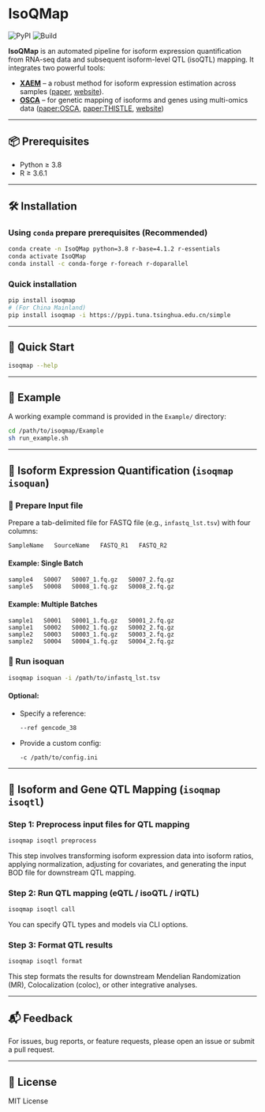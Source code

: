 # IsoQMap

![PyPI](https://img.shields.io/pypi/v/isoqmap)
![Build](https://img.shields.io/badge/build-passing-brightgreen)


**IsoQMap** is an automated pipeline for isoform expression quantification from RNA-seq data and subsequent isoform-level QTL (isoQTL) mapping. It integrates two powerful tools:

- **[XAEM](https://github.com/WenjiangDeng/XAEM)** – a robust method for isoform expression estimation across samples ([paper](https://academic.oup.com/bioinformatics/article/36/3/805/5545974), [website](https://www.meb.ki.se/sites/biostatwiki/xaem)).
- **[OSCA](https://yanglab.westlake.edu.cn/software/osca/)** – for genetic mapping of isoforms and genes using multi-omics data ([paper:OSCA](https://pubmed.ncbi.nlm.nih.gov/31138268/), [paper:THISTLE](https://www.nature.com/articles/s41588-022-01154-4), [website](https://yanglab.westlake.edu.cn/software/osca/))

---

## 📦 Prerequisites

- Python ≥ 3.8
- R ≥ 3.6.1

---

## 🛠️ Installation

### Using `conda` prepare prerequisites (Recommended)
```bash
conda create -n IsoQMap python=3.8 r-base=4.1.2 r-essentials
conda activate IsoQMap
conda install -c conda-forge r-foreach r-doparallel
```

### Quick installation
```bash
pip install isoqmap
# (For China Mainland)
pip install isoqmap -i https://pypi.tuna.tsinghua.edu.cn/simple
```

---

## 🚀 Quick Start

```bash
isoqmap --help
```

---

## 📁 Example

A working example command is provided in the `Example/` directory:

```bash
cd /path/to/isoqmap/Example
sh run_example.sh
```

---

## 🔬 Isoform Expression Quantification (`isoqmap isoquan`)

### 🔹 Prepare Input file

Prepare a tab-delimited file for FASTQ file (e.g., `infastq_lst.tsv`) with four columns:

```
SampleName   SourceName   FASTQ_R1   FASTQ_R2
```

#### Example: Single Batch

```
sample4   S0007   S0007_1.fq.gz   S0007_2.fq.gz
sample5   S0008   S0008_1.fq.gz   S0008_2.fq.gz
```

#### Example: Multiple Batches

```
sample1   S0001   S0001_1.fq.gz   S0001_2.fq.gz
sample1   S0002   S0002_1.fq.gz   S0002_2.fq.gz
sample2   S0003   S0003_1.fq.gz   S0003_2.fq.gz
sample2   S0004   S0004_1.fq.gz   S0004_2.fq.gz
```

### 🔹 Run isoquan 

```bash
isoqmap isoquan -i /path/to/infastq_lst.tsv
```

#### Optional:

- Specify a reference:
  ```bash
  --ref gencode_38
  ```
- Provide a custom config:
  ```bash
  -c /path/to/config.ini
  ```

---

## 🧬 Isoform and Gene QTL Mapping (`isoqmap isoqtl`)

### Step 1: Preprocess input files for QTL mapping
```bash
isoqmap isoqtl preprocess
```
This step involves transforming isoform expression data into isoform ratios, applying normalization, adjusting for covariates, and generating the input BOD file for downstream QTL mapping.

### Step 2: Run QTL mapping (eQTL / isoQTL / irQTL)
```bash
isoqmap isoqtl call 
```
You can specify QTL types and models via CLI options.


### Step 3: Format QTL results
```bash
isoqmap isoqtl format 
```
This step formats the results for downstream Mendelian Randomization (MR), Colocalization (coloc), or other integrative analyses.

---

## 📬 Feedback

For issues, bug reports, or feature requests, please open an issue or submit a pull request.

---

## 📄 License

MIT License
